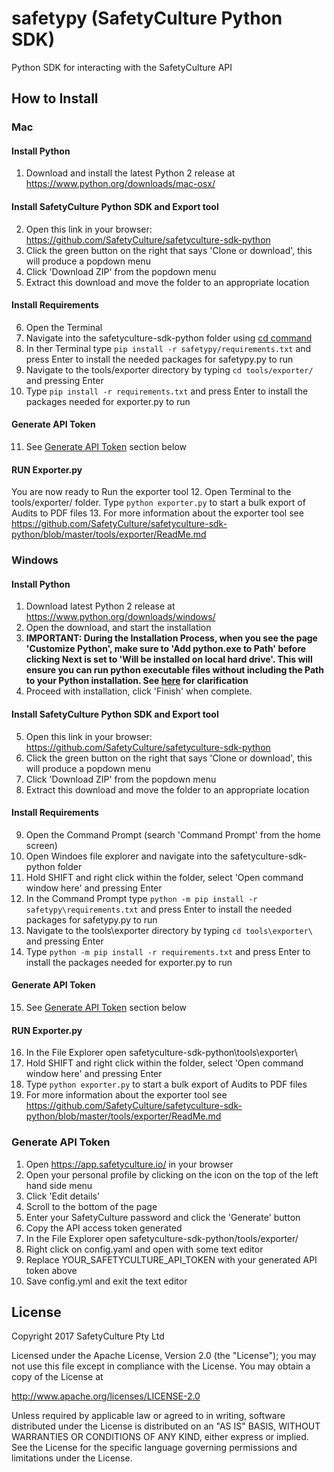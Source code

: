# safetypy (SafetyCulture Python SDK)

Python SDK for interacting with the SafetyCulture API

## How to Install

### Mac
#### Install Python 
 1. Download and install the latest Python 2 release at https://www.python.org/downloads/mac-osx/
#### Install SafetyCulture Python SDK and Export tool
 2. Open this link in your browser: https://github.com/SafetyCulture/safetyculture-sdk-python
 3. Click the green button on the right that says 'Clone or download', this will produce a popdown menu
 4. Click 'Download ZIP' from the popdown menu
 5. Extract this download and move the folder to an appropriate location
#### Install Requirements
 6. Open the Terminal
 7. Navigate into the safetyculture-sdk-python folder using [cd command](http://guides.macrumors.com/cd)
 8. In ther Terminal type `pip install -r safetypy/requirements.txt` and press Enter to install the needed packages for safetypy.py to run
 9. Navigate to the tools/exporter directory by typing `cd tools/exporter/` and pressing Enter
 10. Type `pip install -r requirements.txt` and press Enter to install the packages needed for exporter.py to run
#### Generate API Token 
 11. See [Generate API Token](https://github.com/SafetyCulture/safetyculture-sdk-python/blob/master/ReadMe.md#generate-api-token-2) section below
#### RUN Exporter.py 
You are now ready to Run the exporter tool
 12. Open Terminal to the tools/exporter/ folder. Type `python exporter.py` to start a bulk export of Audits to PDF files
 13. For more information about the exporter tool see https://github.com/SafetyCulture/safetyculture-sdk-python/blob/master/tools/exporter/ReadMe.md

### Windows
#### Install Python 
 1. Download latest Python 2 release at https://www.python.org/downloads/windows/
 2. Open the download, and start the installation
 3. **IMPORTANT: During the Installation Process, when you see the page 'Customize Python', make sure to 'Add python.exe to Path'  before clicking Next is set to 'Will be installed on local hard drive'. This will ensure you can run python executable files without including the Path to your Python installation. See [here](http://docs.platformio.org/en/latest/_images/python-installer-add-path.png) for clarification** 
 4. Proceed with installation, click 'Finish' when complete.
#### Install SafetyCulture Python SDK and Export tool
 5. Open this link in your browser: https://github.com/SafetyCulture/safetyculture-sdk-python
 6. Click the green button on the right that says 'Clone or download', this will produce a popdown menu
 7. Click 'Download ZIP' from the popdown menu
 8. Extract this download and move the folder to an appropriate location
#### Install Requirements
 9. Open the Command Prompt (search 'Command Prompt' from the home screen)
 10. Open Windoes file explorer and navigate into the safetyculture-sdk-python folder
 11. Hold SHIFT and right click within the folder, select 'Open command window here' and pressing Enter
 12. In the Command Prompt type `python -m pip install -r safetypy\requirements.txt` and press Enter to install the needed packages for safetypy.py to run
 13. Navigate to the tools\exporter directory by typing `cd tools\exporter\` and pressing Enter
 14. Type `python -m pip install -r requirements.txt` and press Enter to install the packages needed for exporter.py to run
#### Generate API Token 
 15. See [Generate API Token](https://github.com/SafetyCulture/safetyculture-sdk-python/blob/master/ReadMe.md#generate-api-token-2) section below
#### RUN Exporter.py 
 16. In the File Explorer open safetyculture-sdk-python\tools\exporter\
 17. Hold SHIFT and right click within the folder, select 'Open command window here' and pressing Enter
 18. Type `python exporter.py` to start a bulk export of Audits to PDF files
 19. For more information about the exporter tool see https://github.com/SafetyCulture/safetyculture-sdk-python/blob/master/tools/exporter/ReadMe.md
 

### Generate API Token 
 1. Open https://app.safetyculture.io/ in your browser
 2. Open your personal profile by clicking on the icon on the top of the left hand side menu
 3. Click 'Edit details'
 4. Scroll to the bottom of the page
 5. Enter your SafetyCulture password and click the 'Generate' button 
 6. Copy the API access token generated 
 7. In the File Explorer open safetyculture-sdk-python/tools/exporter/
 8. Right click on config.yaml and open with some text editor
 9. Replace YOUR_SAFETYCULTURE_API_TOKEN with your generated API token above
 10. Save config.yml and exit the text editor 

## License

Copyright 2017 SafetyCulture Pty Ltd

Licensed under the Apache License, Version 2.0 (the "License");
you may not use this file except in compliance with the License.
You may obtain a copy of the License at

http://www.apache.org/licenses/LICENSE-2.0

Unless required by applicable law or agreed to in writing, software
distributed under the License is distributed on an "AS IS" BASIS,
WITHOUT WARRANTIES OR CONDITIONS OF ANY KIND, either express or implied.
See the License for the specific language governing permissions and
limitations under the License.
